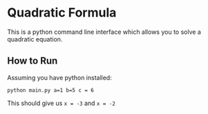 # Quadratic Formula

This is a python command line interface which allows you to solve a quadratic equation.

## How to Run

Assuming you have python installed:

```
python main.py a=1 b=5 c = 6
```

This should give us `x = -3` and `x = -2`

